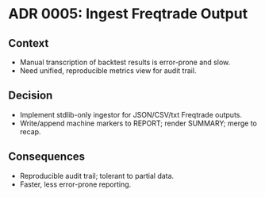 # ADR 0005: Ingest Freqtrade Output

## Context
- Manual transcription of backtest results is error-prone and slow.
- Need unified, reproducible metrics view for audit trail.

## Decision
- Implement stdlib-only ingestor for JSON/CSV/txt Freqtrade outputs.
- Write/append machine markers to REPORT; render SUMMARY; merge to recap.

## Consequences
- Reproducible audit trail; tolerant to partial data.
- Faster, less error-prone reporting.
